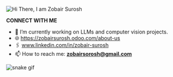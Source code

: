  
 ![Hi There, I am Zobair Surosh]([https://user-images.githubusercontent.com/50775297/99869136-99f34580-2bee-11eb-9984-c56a02af3349.png](https://media.licdn.com/dms/image/D4D03AQHXRyIAwBx9jQ/profile-displayphoto-shrink_200_200/0/1695183431942?e=1712188800&v=beta&t=yQK8EUHRiZXrj2XRaSCQ4u_gaS0A42woItQWmvDZjqw))
 

**CONNECT WITH ME**

[1]: https://www.linkedin.com/in/zobair-surosh
[2]: https://github.com/SuroshAhmadZobair


- 🔭 I’m currently working on LLMs and computer vision projects.
- 🌐 https://zobairsurosh.odoo.com/about-us
- 🖇️ www.linkedin.com/in/zobair-surosh
- 📫 How to reach me:  **zobairsorosh@gmail.com**

 
![snake gif](https://github.com/SuroshAhmadZobair/SuroshAhmadZobair/blob/output/github-contribution-grid-snake.svg)
